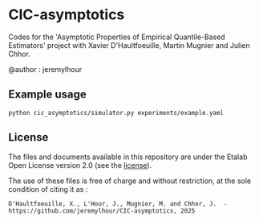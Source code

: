 # CIC-asymptotics
Codes for the 'Asymptotic Properties of Empirical Quantile-Based Estimators' project with Xavier D'Haultfoeuille, Martin Mugnier and Julien Chhor.

@author : jeremylhour

## Example usage

```
python cic_asymptotics/simulator.py experiments/example.yaml
```

## License

The files and documents available in this repository are under the Etalab Open License version 2.0 (see the
[license](./LICENSE)).

The use of these files is free of charge and without restriction, at the sole condition of citing it as :
```
D'Haultfoeuille, X., L'Hour, J., Mugnier, M. and Chhor, J.  - https://github.com/jeremylhour/CIC-asymptotics, 2025
```